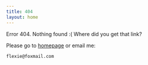```yaml
---
title: 404
layout: home
---
```


Error 404. Nothing found :( Where did you get that link?

Please go to [homepage](/) or email me:

    flexie@foxmail.com

